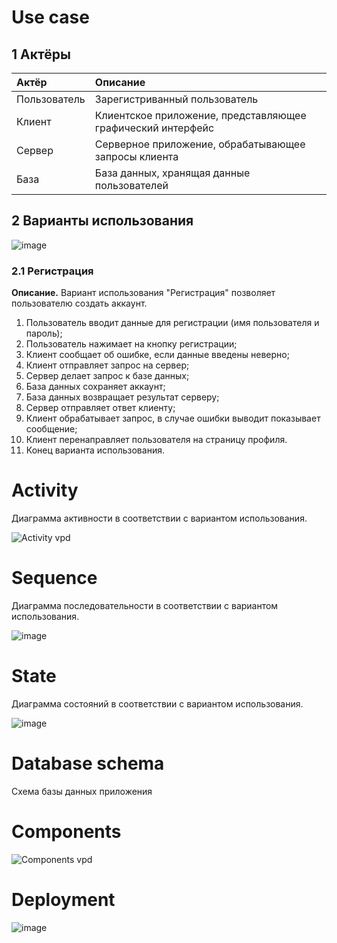 # Use case

## 1 Актёры 

| Актёр | Описание |
|:--|:--|
| Пользователь | Зарегистриванный пользователь |
| Клиент | Клиентское приложение, представляющее графический интерфейс |
| Сервер | Серверное приложение, обрабатывающее запросы клиента  |
| База | База данных, хранящая данные пользователей  |

## 2 Варианты использования

![image](https://user-images.githubusercontent.com/72657584/203154619-a6318548-462b-4418-9cef-847499a26f0e.png)

### 2.1 Регистрация

 **Описание.** Вариант использования "Регистрация" позволяет пользователю создать аккаунт.
 
1. Пользователь вводит данные для регистрации (имя пользователя и пароль);
2. Пользователь нажимает на кнопку регистрации;
3. Клиент сообщает об ошибке, если данные введены неверно;
4. Клиент отправляет запрос на сервер;
5. Сервер делает запрос к базе данных;
6. База данных сохраняет аккаунт;
7. База данных возвращает результат серверу;
8. Сервер отправляет ответ клиенту;
9. Клиент обрабатывает запрос, в случае ошибки выводит показывает сообщение;
10. Клиент перенаправляет пользователя на страницу профиля.
11. Конец варианта использования.

# Activity

Диаграмма активности в соответствии с вариантом использования.

![Activity vpd](https://user-images.githubusercontent.com/72657584/203234339-e6644c5f-695f-4ff5-9794-1365009f1f4b.jpg)

# Sequence

Диаграмма последовательности в соответствии с вариантом использования.

![image](https://user-images.githubusercontent.com/72657584/203260836-25b50cda-9406-496a-8f60-57264a414c04.png)

# State

Диаграмма состояний в соответствии с вариантом использования.

![image](https://user-images.githubusercontent.com/72657584/203266134-78cffead-e7a6-4ef7-abc1-26ec192d8c78.png)

# Database schema

Схема базы данных приложения

# Components

![Components vpd](https://user-images.githubusercontent.com/72657584/203282181-82f16297-9846-47bd-87a1-b488a974b720.jpg)

# Deployment

![image](https://user-images.githubusercontent.com/72657584/203284566-26377bdf-0d98-4628-a8dc-1d131261ee77.png)


